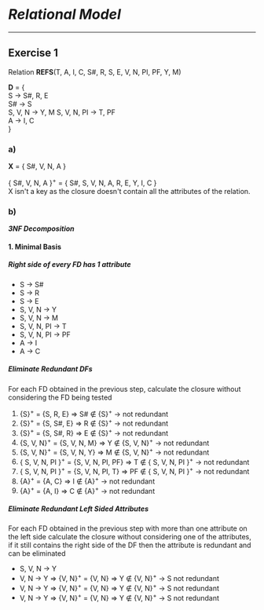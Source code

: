# ***Relational Model***
---
## Exercise 1
Relation **REFS**(T, A, I, C, S#, R, S, E, V, N, PI, PF, Y, M)

**D** = {  
    S → S#, R, E  
    S# → S  
    S, V, N → Y, M
    S, V, N, PI → T, PF  
    A → I, C  
    }

### a)
**X** = { S#, V, N, A }

{ S#, V, N, A }<sup>+</sup> = { S#, S, V, N, A, R, E, Y, I, C }  
X isn't a key as the closure doesn't contain all the attributes of the relation.

### b)
***3NF Decomposition***  
#### 1. Minimal Basis
##### Right side of every FD has 1 attribute
- S → S#
- S → R
- S → E
- S, V, N → Y
- S, V, N → M
- S, V, N, PI → T
- S, V, N, PI → PF
- A → I
- A → C

##### Eliminate Redundant DFs
For each FD obtained in the previous step, calculate the closure without considering the FD being tested
1. {S}<sup>+</sup> = {S, R, E} ⇒ S# ∉ {S}<sup>+</sup> → not redundant
2. {S}<sup>+</sup> = {S, S#, E} ⇒ R ∉ {S}<sup>+</sup> → not redundant
3. {S}<sup>+</sup> = {S, S#, R} ⇒ E ∉ {S}<sup>+</sup> → not redundant
4. {S, V, N}<sup>+</sup> = {S, V, N, M} ⇒ Y ∉ {S, V, N}<sup>+</sup> → not redundant
5. {S, V, N}<sup>+</sup> = {S, V, N, Y} ⇒ M ∉ {S, V, N}<sup>+</sup> → not redundant
6. { S, V, N, PI }<sup>+</sup> = {S, V, N, PI, PF} ⇒ T ∉ { S, V, N, PI }<sup>+</sup> → not redundant
7. { S, V, N, PI }<sup>+</sup> = {S, V, N, PI, T} ⇒ PF ∉ { S, V, N, PI }<sup>+</sup> → not redundant
8. {A}<sup>+</sup> = {A, C} ⇒ I ∉ {A}<sup>+</sup> → not redundant
9. {A}<sup>+</sup> = {A, I} ⇒ C ∉ {A}<sup>+</sup> → not redundant

##### Eliminate Redundant Left Sided Attributes
For each FD obtained in the previous step with more than one attribute on the left side calculate the closure without considering one of the attributes, if it still contains the right side of the DF then the attribute is redundant and can be eliminated
- S, V, N → Y
 - V, N → Y ⇒ {V, N}<sup>+</sup> = {V, N} ⇒ Y ∉ {V, N}<sup>+</sup> → S not redundant
 - V, N → Y ⇒ {V, N}<sup>+</sup> = {V, N} ⇒ Y ∉ {V, N}<sup>+</sup> → S not redundant
 - V, N → Y ⇒ {V, N}<sup>+</sup> = {V, N} ⇒ Y ∉ {V, N}<sup>+</sup> → S not redundant
